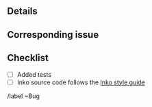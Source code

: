 <!--
This template contains various comments (like this). These should be replaced
with the content they ask for (e.g. a summary). Once done, make sure all are
removed, including this one.
-->

## Details

<!-- Provide a detailed description of this merge request here. -->

## Corresponding issue

<!-- Add a link to the issue describing the bug. -->

## Checklist

* [ ] Added tests
* [ ] Inko source code follows the [Inko style guide](https://inko-lang.org/manual/style-guide/)

/label ~Bug
